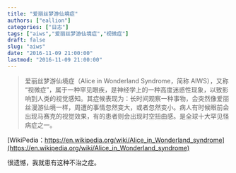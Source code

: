 ```yaml
---
title: "爱丽丝梦游仙境症"
authors: ["eallion"]
categories: ["日志"]
tags: ["aiws","爱丽丝梦游仙境症","视微症"]
draft: false
slug: "aiws"
date: "2016-11-09 21:00:00"
lastmod: "2016-11-09 21:00:00"
---
```


> 爱丽丝梦游仙境症（Alice in Wonderland Syndrome，简称 AIWS），又称 “视微症”，属于一种罕见眼疾，是神经学上的一种高度迷惑性现象，以致影响到人类的视觉感知。其症候表现为：长时间观察一种事物，会突然像爱丽丝漫游仙境一样，周遭的事情忽然变大，或者忽然变小。病人有时候眼前会出现马赛克的视觉效果，有的患者则会出现时空扭曲感。是全球十大罕见怪病症之一。

[WikiPedia：https://en.wikipedia.org/wiki/Alice_in_Wonderland_syndrome](https://en.wikipedia.org/wiki/Alice_in_Wonderland_syndrome)

很遗憾，我就患有这种不治之症。
